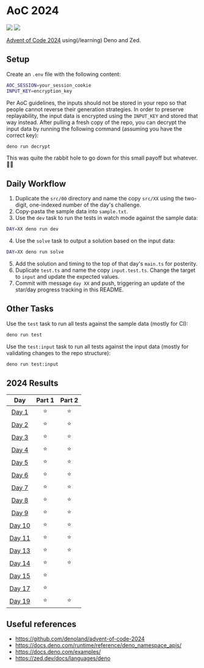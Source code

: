 # AoC 2024

[![](https://img.shields.io/badge/stars%20⭐-30-yellow)](#2024-results)
[![](https://img.shields.io/badge/days%20completed-14-red)](#2024-results)

[Advent of Code 2024](https://adventofcode.com/2024) using(/learning) Deno and Zed.

## Setup

Create an `.env` file with the following content:

```sh
AOC_SESSION=your_session_cookie
INPUT_KEY=encryption_key
```

Per AoC guidelines, the inputs should not be stored in your repo so that people cannot reverse their generation strategies.
In order to preserve replayability, the input data is encrypted using the `INPUT_KEY` and stored that way instead.
After pulling a fresh copy of the repo, you can decrypt the input data by running the following command (assuming you have the correct key):

```sh
deno run decrypt
```

This was quite the rabbit hole to go down for this small payoff but whatever. 🤷‍♀️

## Daily Workflow

1. Duplicate the `src/00` directory and name the copy `src/XX` using the two-digit, one-indexed number of the day's challenge.
2. Copy-pasta the sample data into `sample.txt`.
3. Use the `dev` task to run the tests in watch mode against the sample data:

```sh
DAY=XX deno run dev
```

4. Use the `solve` task to output a solution based on the input data:

```sh
DAY=XX deno run solve
```

5. Add the solution and timing to the top of that day's `main.ts` for posterity.
6. Duplicate `test.ts` and name the copy `input.test.ts`. Change the target to `input` and update the expected values.
7. Commit with message `day XX` and push, triggering an update of the star/day progress tracking in this README.

## Other Tasks

Use the `test` task to run all tests against the sample data (mostly for CI):

```sh
deno run test
```

Use the `test:input` task to run all tests against the input data (mostly for validating changes to the repo structure):

```sh
deno run test:input
```

<!--- advent_readme_stars table --->
## 2024 Results

| Day | Part 1 | Part 2 |
| :---: | :---: | :---: |
| [Day 1](https://adventofcode.com/2024/day/1) | ⭐ | ⭐ |
| [Day 2](https://adventofcode.com/2024/day/2) | ⭐ | ⭐ |
| [Day 3](https://adventofcode.com/2024/day/3) | ⭐ | ⭐ |
| [Day 4](https://adventofcode.com/2024/day/4) | ⭐ | ⭐ |
| [Day 5](https://adventofcode.com/2024/day/5) | ⭐ | ⭐ |
| [Day 6](https://adventofcode.com/2024/day/6) | ⭐ | ⭐ |
| [Day 7](https://adventofcode.com/2024/day/7) | ⭐ | ⭐ |
| [Day 8](https://adventofcode.com/2024/day/8) | ⭐ | ⭐ |
| [Day 9](https://adventofcode.com/2024/day/9) | ⭐ | ⭐ |
| [Day 10](https://adventofcode.com/2024/day/10) | ⭐ | ⭐ |
| [Day 11](https://adventofcode.com/2024/day/11) | ⭐ | ⭐ |
| [Day 13](https://adventofcode.com/2024/day/13) | ⭐ | ⭐ |
| [Day 14](https://adventofcode.com/2024/day/14) | ⭐ | ⭐ |
| [Day 15](https://adventofcode.com/2024/day/15) | ⭐ |   |
| [Day 17](https://adventofcode.com/2024/day/17) | ⭐ |   |
| [Day 19](https://adventofcode.com/2024/day/19) | ⭐ | ⭐ |
<!--- advent_readme_stars table --->

## Useful references

- https://github.com/denoland/advent-of-code-2024
- https://docs.deno.com/runtime/reference/deno_namespace_apis/
- https://docs.deno.com/examples/
- https://zed.dev/docs/languages/deno
